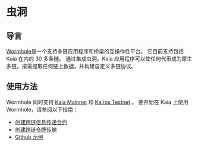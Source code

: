 # 虫洞

## 导言<a id="introduction"></a>

[Wormhole](https://wormhole.com/docs/)是一个支持多链应用程序和桥梁的互操作性平台。 它目前支持包括 Kaia 在内的 30 多条链。 通过集成虫洞，Kaia 应用程序可以使任何代币成为原生多链，按需提取任何链上数据，并构建自定义多链协议。

## 使用方法<a id="usage"></a>

Wormhole 同时支持 [Kaia Mainnet](https://wormhole.com/docs/build/start-building/supported-networks/evm/#__tabbed_34_1) 和 [Kairos Testnet](https://wormhole.com/docs/build/start-building/supported-networks/evm/#__tabbed_35_1) 。 要开始在 Kaia 上使用 Wormhole，请参阅以下指南：

- [创建跨链信息传递合约](https://wormhole.com/docs/tutorials/messaging/cross-chain-contracts/)
- [创建跨链令牌传输](https://wormhole.com/docs/tutorials/messaging/cross-chain-token-contracts/)
- [Github 示例](https://github.com/wormhole-foundation/wormhole-examples)
